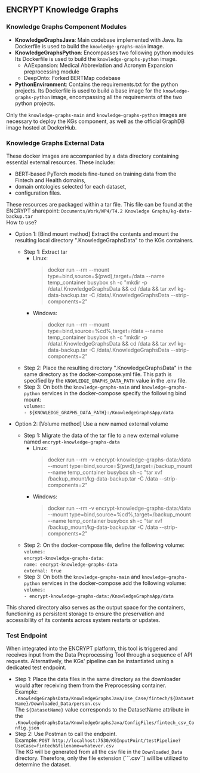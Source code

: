 ## ENCRYPT Knowledge Graphs

### Knowledge Graphs Component Modules
* __KnowledgeGraphsJava__: Main codebase implemented with Java. Its Dockerfile is used to build the ```knowledge-graphs-main``` image.
* __KnowledgeGraphsPython__: Encompasses two following python modules Its Dockerfile is used to build the ```knowledge-graphs-python``` image.
  * AAExpansion: Medical Abbreviation and Acronym Expansion preprocessing module
  * DeepOnto: Forked BERTMap codebase
* __PythonEnvironment__: Contains the requirements.txt for the python projects. Its Dockerfile is used to build a base image for the ```knowledge-graphs-python``` image,
encompassing all the requirements of the two python projects.

Only the ```knowledge-graphs-main``` and ```knowledge-graphs-python``` images are necessary to deploy the KGs component, as well as the official GraphDB image hosted at DockerHub.


### Knowledge Graphs External Data
These docker images are accompanied by a data directory containing essential external resources. These include: 

- BERT-based PyTorch models fine-tuned on training data from the Fintech and Health domains, 
- domain ontologies selected for each dataset, 
- configuration files.

These resources are packaged within a tar file. This file can be found at the ENCRYPT sharepoint: ```Documents/Work/WP4/T4.2 Knowledge Graphs/kg-data-backup.tar``` <br>
How to use?

- Option 1: [Bind mount method] Extract the contents and mount the resulting local directory ".KnowledgeGraphsData" to the KGs containers. <br>
    - Step 1: Extract tar
        - Linux: 
          > docker run --rm --mount type=bind,source=$(pwd),target=/data --name temp_container busybox sh -c "mkdir -p /data/.KnowledgeGraphsData && cd /data && tar xvf kg-data-backup.tar -C /data/.KnowledgeGraphsData --strip-components=2"
        - Windows:
          > docker run --rm --mount type=bind,source=%cd%,target=/data --name temp_container busybox sh -c "mkdir -p /data/.KnowledgeGraphsData && cd /data && tar xvf kg-data-backup.tar -C /data/.KnowledgeGraphsData --strip-components=2"
    - Step 2: Place the resulting directory ".KnowledgeGraphsData" in the same directory as the docker-compose.yml file. This path is specified by the ```KNOWLEDGE_GRAPHS_DATA_PATH``` value in the .env file. 
    - Step 3: On both the ```knowledge-graphs-main``` and ```knowledge-graphs-python``` services in the docker-compose specify the following bind mount: <br>
      ```volumes:```<br>```- ${KNOWLEDGE_GRAPHS_DATA_PATH}:/KnowledgeGraphsApp/data```

      
- Option 2: [Volume method] Use a new named external volume
    - Step 1: Migrate the data of the tar file to a new external volume named ```encrypt-knowledge-graphs-data```
        - Linux:
          > docker run --rm -v encrypt-knowledge-graphs-data:/data --mount type=bind,source=$(pwd),target=/backup_mount --name temp_container busybox sh -c "tar xvf /backup_mount/kg-data-backup.tar -C /data --strip-components=2"
        - Windows:
          > docker run --rm -v encrypt-knowledge-graphs-data:/data --mount type=bind,source=%cd%,target=/backup_mount --name temp_container busybox sh -c "tar xvf /backup_mount/kg-data-backup.tar -C /data --strip-components=2"
    - Step 2: On the docker-compose file, define the following volume:<br>
      ```volumes:```<br>```encrypt-knowledge-graphs-data:```<br>```name: encrypt-knowledge-graphs-data```<br>```external: true```
    - Step 3: On both the ```knowledge-graphs-main``` and ```knowledge-graphs-python``` services in the docker-compose add the following volume: <br>
      ```volumes:```<br>```- encrypt-knowledge-graphs-data:/KnowledgeGraphsApp/data```

This shared directory also serves as the output space for the containers, functioning as persistent storage to ensure the preservation and accessibility of its contents across system restarts or updates.

### Test Endpoint
When integrated into the ENCRYPT platform, this tool is triggered and receives input from the Data Preprocessing Tool 
through a sequence of API requests. Alternatively, the KGs' pipeline can be instantiated using a dedicated test endpoint.
- Step 1: Place the data files in the same directory as the downloader would after receiving them from the Preprocessing container. <br>
  Example: ```.KnowledgeGraphsData/KnowledgeGraphsJava/Use_Case/fintech/${DatasetName}/Downloaded_Data/person.csv``` <br>
  The ```${DatasetName}``` value corresponds to the DatasetName attribute in the ```.KnowledgeGraphsData/KnowledgeGraphsJava/ConfigFiles/fintech_csv_Config.json```
- Step 2: Use Postman to call the endpoint. <br>
  Example: ```POST http://localhost:7530/KGInputPoint/testPipeline?UseCase=fintech&filename=whatever.csv``` <br>
  The KG will be generated from all the csv file in the ```Downloaded_Data``` directory. 
  Therefore, only the file extension (```.csv``) will be utilized to determine the dataset.